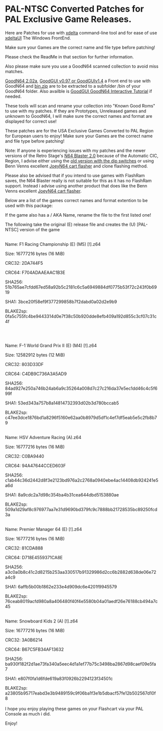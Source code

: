 # PAL-NTSC Converted Patches for PAL Exclusive Game Releases.

Here are Patches for use with [xdelta](http://xdelta.org/) command-line tool and for ease of use [xdeltaUI](https://www.romhacking.net/utilities/598/) The Windows FrontEnd.

Make sure your Games are the correct name and file type before patching!

Please check the ReadMe in that section for further information.

Also please make sure you use a GoodN64 scanned collection to avoid miss matches.

[GoodN64 2.02a](https://www.emutalk.net/threads/goodn64-2-02a.12068/), [GoodGUI v0.97 or GoodGUIv1.4](https://www.emutalk.net/threads/goodgui-v0-97.29155/) a Front end to use with GoodN64 and [bin.zip](https://www.emutalk.net/threads/bin-zip.12070/) are to be extracted to a subfolder /bin of your GoodN64 folder. Also availble is [GoodGUI GoodN64 Interactive Tutorial](https://www.emutalk.net/threads/goodgui-goodn64-tutorial.28965/) if needed.

These tools will scan and rename your collection into "Known Good Roms" to use with my patches. If they are Prototypes, Unreleased games and unknowm to GoodN64, I will make sure the correct names and format are displayed for correct use!

These patches are for the USA Exclusive Games Converted to PAL Region for European users to enjoy!
Make sure your Games are the correct name and file type before patching!

Note: If anyone is experiencing issues with my patches and the newer versions of the Retro Stage's [N64 Blaster 2.0](https://retrostage.net/?product=n64-blaster-2-0) because of the Automatic CIC, Region, I advise either using the [old version with the dip switches](https://web.archive.org/web/20210622192800/https://retrostage.net/?product=n64-blaster-2-0)  or using Benn Venns excellent [JoeyN64 cart flasher](https://bennvenn.myshopify.com/products/joeyn64-cart-flasher) and clone flashing method.


Please also be advised that if you intend to use games with FlashRam saves, the N64 Blaster really is not suitable for this as it has no FlashRam support. Instead i advise using another product that does like the Benn Venns excellent [JoeyN64 cart flasher](https://bennvenn.myshopify.com/products/joeyn64-cart-flasher).

Below are a list of the games correct names and format extention to be used with this package:

If the game also has a / AKA Name, rename the file to the first listed one!

The following take the original (E) release file and creates the (U) [PAL-NTSC] version of the game
<br>
</br>

Name: F1 Racing Championship (E) (M5) [!].z64

Size: 16777216 bytes (16 MiB)

CRC32: 2DA744F5

CRC64: F704ADAAEAAC1B3E

SHA256: 51b765ae7cfdd67ed58a92b5c2181c6c5a6949884df0775b53f72c243f0b6919

SHA1: 3bce20f58ef9f377299858b7f2dabd0a02d2e9b9

BLAKE2sp: 0fa5c755fc4be9443314d0e7f38c50b920dde8efb409a192d855c3cf07c31c4f

<br>
</br>

Name: F-1 World Grand Prix II (E) (M4) [!].z64

Size: 12582912 bytes (12 MiB)

CRC32: 803D33DF

CRC64: C4DB9C736A3A5AD9

SHA256: 84ad927e250a746b24ab6a9c35264a008d7c27c216da37e5ec1dd46c4c5f699f

SHA1: 53ed343a757b8a14814732393d02b3d780bccab5

BLAKE2sp: c47ee3dce1876bd1a8296f5160e62aa0b8979d5df1c4ef7df5eab5e5c2fb8b79
<br>
</br>

Name: HSV Adventure Racing (A).z64

Size: 16777216 bytes (16 MiB)

CRC32: C0BA9440

CRC64: 94A47644CCED603F

SHA256: c1ab44c36d2442d8f3e2123bd976a2c2768a0940ebe4ac14408db924241e5a6d

SHA1: 8a9cdc2a7d98c354ba4b31cea644dbd5153880ae

BLAKE2sp: 509a1d29af8c976977aa7e31d9690bd379fc9c7888bb21728535bc89250fcd3a
<br>
</br>

Name: Premier Manager 64 (E) [!].z64

Size: 16777216 bytes (16 MiB)

CRC32: 81CDA888

CRC64: D718E4559371CA8E

SHA256: a3c0a0b8c41c2d8215b253aa330517b91329986d2cc6b2882d638de06e72a4c9

SHA1: 6affb5b00b1862e233e4d909dc6e4201f9945579

BLAKE2sp: 76ceab8019acfd980a8a406480f40f4e5580b04a01aedf26e76188cb494a7c45
<br>
</br>

Name: Snowboard Kids 2 (A) [!].z64

Size: 16777216 bytes (16 MiB)

CRC32: 3A0B6214

CRC64: B67C5FB34AF13632

SHA256: ba930f182f2d1ae73fa340a5eec4d1a1ef77b75c3498ba2867d98caef09e5fa7

SHA1: e807f0fa1d6fde619a83f0926b2294123f34501c

BLAKE2sp: a23805b95717eabd3e3b9489159c9f06ba1f3e1b5dbacf57fe12b502567d10f8
<br>
</br>
I hope you enjoy playing these games on your Flashcart via your PAL Console as much i did.
<p>
</p>
Enjoy!
